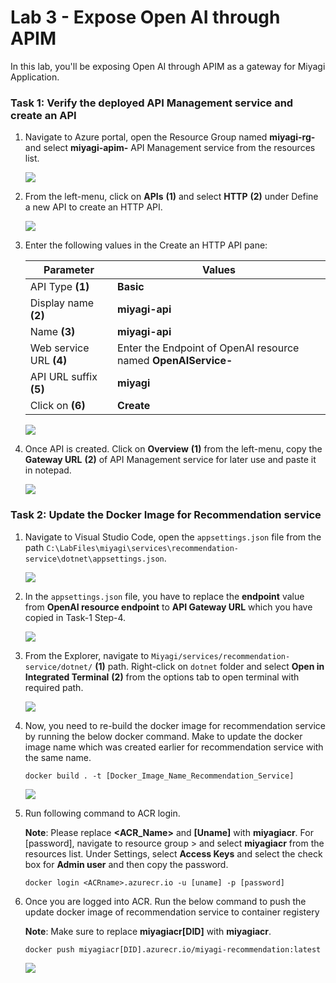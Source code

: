 # Lab 3 - Expose Open AI through APIM

In this lab, you'll be exposing Open AI through APIM as a gateway for Miyagi Application.

### Task 1: Verify the deployed API Management service and create an API

1. Navigate to Azure portal, open the Resource Group named **miyagi-rg-<inject key="DeploymentID" enableCopy="false"/>**  and select **miyagi-apim-<inject key="DeploymentID" enableCopy="false"/>** API Management service from the resources list.

   ![](./Media/lab3-t1-s1.png)

1. From the left-menu, click on **APIs** **(1)** and select **HTTP** **(2)** under Define a new API to create an HTTP API.

   ![](./Media/lab3-t1-s2.png)

1. Enter the following values in the Create an HTTP API pane:
   
   | **Parameter**        | **Values**           | 
   | -------------------- | -------------------- | 
   | API Type **(1)**     | **Basic**            | 
   | Display name **(2)** | **miyagi-api**       |
   | Name **(3)**         | **miyagi-api**       |
   | Web service URL **(4)** | Enter the Endpoint of OpenAI resource named **OpenAIService-<inject key="DeploymentID" enableCopy="false"/>**  |
   | API URL suffix **(5)** | **miyagi** |
   | Click on  **(6)** | **Create** |

   ![](./Media/lab3-t1-s3.png)

1. Once API is created. Click on **Overview** **(1)** from the left-menu, copy the **Gateway URL** **(2)** of API Management service for later use and paste it in notepad.

   ![](./Media/lab3-t1-s3.png)

### Task 2: Update the Docker Image for Recommendation service

1. Navigate to Visual Studio Code, open the `appsettings.json` file from the path `C:\LabFiles\miyagi\services\recommendation-service\dotnet\appsettings.json`.

   ![](./Media/lab3-t2-s1.png)

1. In the `appsettings.json` file, you have to replace the **endpoint** value from **OpenAI resource endpoint** to **API Gateway URL** which you have copied in Task-1 Step-4.

   ![](./Media/lab3-t2-s2.png)

1. From the Explorer, navigate to `Miyagi/services/recommendation-service/dotnet/` **(1)** path. Right-click on `dotnet` folder and select **Open in Integrated Terminal** **(2)** from the options tab to open terminal with required path.

   ![](./Media/lab3-t2-s3.png)

1. Now, you need to re-build the docker image for recommendation service by running the below docker command. Make to update the docker image name which was created earlier for recommendation service with the same name.

   ```
   docker build . -t [Docker_Image_Name_Recommendation_Service]
   ```

   ![](./Media/lab3-t2-s4.png)

1. Run following command to ACR login.

   **Note**: Please replace **<ACR_Name>** and **[Uname]** with **miyagiacr<inject key="DeploymentID" enableCopy="false"/>**. For [password], navigate to resource group > and select **miyagiacr<inject key="DeploymentID" enableCopy="false"/>** from the resources list. Under Settings, select **Access Keys** and select the check box for **Admin user** and then copy the password.

    ```
    docker login <ACRname>.azurecr.io -u [uname] -p [password]
    ```

1. Once you are logged into ACR. Run the below command to push the update docker image of recommendation service to container registery

   **Note**: Make sure to replace **miyagiacr[DID]** with **miyagiacr<inject key="DeploymentID" enableCopy="false"/>**.

   ```
   docker push miyagiacr[DID].azurecr.io/miyagi-recommendation:latest
   ```

   ![](./Media/lab3-t2-s5.png)



